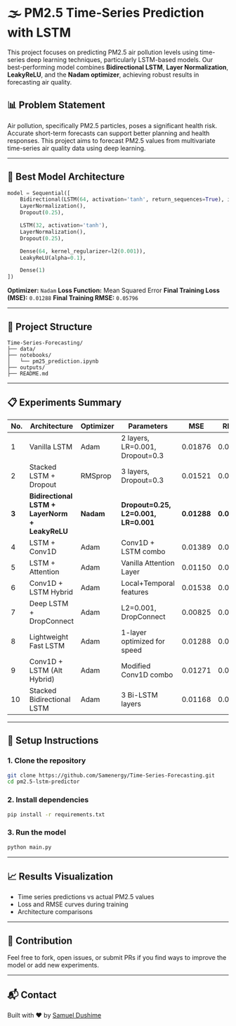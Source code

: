 
# 🌫️ PM2.5 Time-Series Prediction with LSTM

This project focuses on predicting PM2.5 air pollution levels using time-series deep learning techniques, particularly LSTM-based models. Our best-performing model combines **Bidirectional LSTM**, **Layer Normalization**, **LeakyReLU**, and the **Nadam optimizer**, achieving robust results in forecasting air quality.

## 📊 Problem Statement

Air pollution, specifically PM2.5 particles, poses a significant health risk. Accurate short-term forecasts can support better planning and health responses. This project aims to forecast PM2.5 values from multivariate time-series air quality data using deep learning.

---

## 🧠 Best Model Architecture

```python
model = Sequential([
    Bidirectional(LSTM(64, activation='tanh', return_sequences=True), input_shape=(seq_length, X_train_seq.shape[2])),
    LayerNormalization(),
    Dropout(0.25),

    LSTM(32, activation='tanh'),
    LayerNormalization(),
    Dropout(0.25),

    Dense(64, kernel_regularizer=l2(0.001)),
    LeakyReLU(alpha=0.1),

    Dense(1)
])
```

**Optimizer:** `Nadam`
**Loss Function:** Mean Squared Error
**Final Training Loss (MSE):** `0.01288`
**Final Training RMSE:** `0.05796`

---

## 📁 Project Structure

```
Time-Series-Forecasting/
├── data/                     
├── notebooks/               
│   └── pm25_prediction.ipynb
├── outputs/                  
├── README.md                 
```

---

## 📋 Experiments Summary

| No.   | Architecture                                   | Optimizer | Parameters                           | MSE         | RMSE        |
| ----- | ---------------------------------------------- | --------- | ------------------------------------ | ----------- | ----------- |
| 1     | Vanilla LSTM                                   | Adam      | 2 layers, LR=0.001, Dropout=0.3      | 0.01876     | 0.0682      |
| 2     | Stacked LSTM + Dropout                         | RMSprop   | 3 layers, Dropout=0.3                | 0.01521     | 0.0648      |
| **3** | **Bidirectional LSTM + LayerNorm + LeakyReLU** | **Nadam** | **Dropout=0.25, L2=0.001, LR=0.001** | **0.01288** | **0.05796** |
| 4     | LSTM + Conv1D                                  | Adam      | Conv1D + LSTM combo                  | 0.01389     | 0.05442     |
| 5     | LSTM + Attention                               | Adam      | Vanilla Attention Layer              | 0.01150     | 0.06602     |
| 6     | Conv1D + LSTM Hybrid                           | Adam      | Local+Temporal features              | 0.01538     | 0.04322     |
| 7     | Deep LSTM + DropConnect                        | Adam      | L2=0.001, DropConnect                | 0.00825     | 0.09082     |
| 8     | Lightweight Fast LSTM                          | Adam      | 1-layer optimized for speed          | 0.01288     | 0.05885     |
| 9     | Conv1D + LSTM (Alt Hybrid)                     | Adam      | Modified Conv1D combo                | 0.01271     | 0.05882     |
| 10    | Stacked Bidirectional LSTM                     | Adam      | 3 Bi-LSTM layers                     | 0.01168     | 0.05893     |

---

## 🔧 Setup Instructions

### 1. Clone the repository

```bash
git clone https://github.com/Samenergy/Time-Series-Forecasting.git
cd pm2.5-lstm-predictor
```

### 2. Install dependencies

```bash
pip install -r requirements.txt
```

### 3. Run the model

```bash
python main.py
```

---

## 📈 Results Visualization

* Time series predictions vs actual PM2.5 values
* Loss and RMSE curves during training
* Architecture comparisons


---

## 🤝 Contribution

Feel free to fork, open issues, or submit PRs if you find ways to improve the model or add new experiments.

---

## 📬 Contact

Built with ❤️ by [Samuel Dushime](https://github.com/Samenergy)

